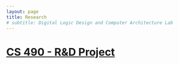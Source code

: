 ```yaml
---
layout: page
title: Research
# subtitle: Digital Logic Design and Computer Architecture Lab
---
```


# [CS 490 - R&D Project](./cs490/)